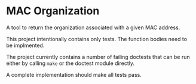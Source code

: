 MAC Organization
================

A tool to return the organization associated with a given MAC address.

This project intentionally contains only tests. The function bodies need to be implmented.

The project currently contains a number of failing doctests that can be run either by calling `make` or the doctest module directly.

A complete implementation should make all tests pass.